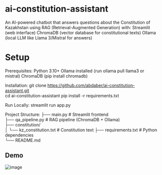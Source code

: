 # ai-constitution-assistant

An AI-powered chatbot that answers questions about the Constitution of Kazakhstan using RAG (Retrieval-Augmented Generation) with:
Streamlit (web interface)
ChromaDB (vector database for constitutional texts)
Ollama (local LLM like Llama 3/Mistral for answers)

# Setup

Prerequisites:
Python 3.10+
Ollama installed (run ollama pull llama3 or mistral)
ChromaDB (pip install chromadb)

Installation:
git clone https://github.com/abdaber/ai-constitution-assistant.git  
cd ai-constitution-assistant
pip install -r requirements.txt

Run Locally:
streamlit run app.py

Project Structure:
├── main.py                  # Streamlit frontend  
├── qa_pipeline.py           # RAG pipeline (ChromaDB + Ollama)  
├── constitution/  
│   └── kz_constitution.txt  # Constitution text
├── requirements.txt         # Python dependencies  
└── README.md  

## Demo 
![image](https://github.com/user-attachments/assets/29c6bc9a-6bbc-488c-af6d-11f7975b8397)
